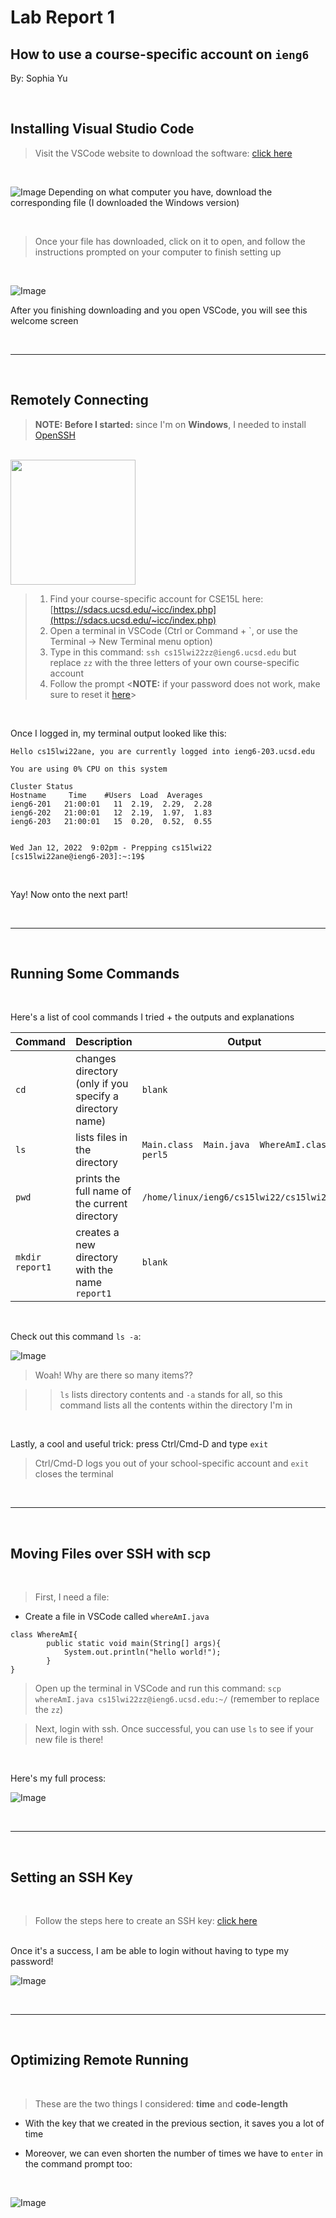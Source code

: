 # **Lab Report 1** 
## How to use a course-specific account on ```ieng6```
By: Sophia Yu

<br>

## **Installing Visual Studio Code**

> Visit the VSCode website to download the software: [click here](https://code.visualstudio.com/download)
<br> 

![Image](/screenshots/Pt1_a.PNG)
Depending on what computer you have, download the corresponding file (I downloaded the Windows version)

<br> 

>Once your file has downloaded, click on it to open, and follow the instructions prompted on your computer to finish setting up

<br>

![Image](/screenshots/Pt1_c.PNG)


After you finishing downloading and you open VSCode, you will see this welcome screen

<br> 

---

<br>

## **Remotely Connecting**

>**NOTE: Before I started:** since I'm on **Windows**, I needed to install [OpenSSH](https://docs.microsoft.com/en-us/windows-server/administration/openssh/openssh_install_firstuse)

<br>

<img src="screenshots\Pt1_h.PNG" width=200px>

>1. Find your course-specific account for CSE15L here: [https://sdacs.ucsd.edu/~icc/index.php](https://sdacs.ucsd.edu/~icc/index.php)
>2. Open a terminal in VSCode (Ctrl or Command + `, or use the Terminal → New Terminal menu option)
>3. Type in this command: ```ssh cs15lwi22zz@ieng6.ucsd.edu``` but replace ```zz``` with the three letters of your own course-specific account
>4. Follow the prompt
><**NOTE:** if your password does not work, make sure to reset it [here](https://password.ucsd.edu/)>

<br>

Once I logged in, my terminal output looked like this:
```
Hello cs15lwi22ane, you are currently logged into ieng6-203.ucsd.edu

You are using 0% CPU on this system

Cluster Status
Hostname     Time    #Users  Load  Averages
ieng6-201   21:00:01   11  2.19,  2.29,  2.28
ieng6-202   21:00:01   12  2.19,  1.97,  1.83
ieng6-203   21:00:01   15  0.20,  0.52,  0.55


Wed Jan 12, 2022  9:02pm - Prepping cs15lwi22
[cs15lwi22ane@ieng6-203]:~:19$
```

<br>

Yay! Now onto the next part!

<br> 

---

<br>

## **Running Some Commands**

<br>

Here's a list of cool commands I tried + the outputs and explanations

| Command | Description | Output |
| ------- | ----------- | ------ |
| ```cd```      | changes directory (only if you specify a directory name) | ```blank```|
| ```ls```      | lists files in the directory | ```Main.class  Main.java  WhereAmI.class  perl5``` |
| ```pwd```     | prints the full name of the current directory | ```/home/linux/ieng6/cs15lwi22/cs15lwi22ane``` |
| ```mkdir report1``` | creates a new directory with the name ```report1``` | ```blank``` |

<br>

Check out this command ```ls -a```:

![Image](/screenshots/Pt1_d.PNG)

>Woah! Why are there so many items??

>>```ls``` lists directory contents and ```-a``` stands for all, so this command lists all the contents within the directory I'm in

<br>

Lastly, a cool and useful trick: press Ctrl/Cmd-D and type ```exit```
>Ctrl/Cmd-D logs you out of your school-specific account and ```exit``` closes the terminal

<br> 

---

<br>

## **Moving Files over SSH with scp**

<br>

>First, I need a file:

* Create a file in VSCode called ```whereAmI.java```
```
class WhereAmI{
        public static void main(String[] args){
            System.out.println("hello world!");
        }
}
```

>Open up the terminal in VSCode and run this command: ```scp whereAmI.java cs15lwi22zz@ieng6.ucsd.edu:~/```  (remember to replace the ```zz```)

>Next, login with ssh. Once successful, you can use ```ls``` to see if your new file is there!

<br> 

Here's my full process:

![Image](/screenshots/Pt1_e.PNG)

<br> 

---

<br>

## **Setting an SSH Key**

<br>

>Follow the steps here to create an SSH key: [click here](https://docs.microsoft.com/en-us/windows-server/administration/openssh/openssh_keymanagement#user-key-generation)

<br> Once it's a success, I am be able to login without having to type my password!

![Image](/screenshots/Pt1_f.PNG)

<br> 

---

<br>

## **Optimizing Remote Running**

<br>

> These are the two things I considered: **time** and **code-length**

* With the key that we created in the previous section, it saves you a lot of time

* Moreover, we can even shorten the number of times we have to ```enter``` in the command prompt too:

<br>

![Image](/screenshots/Pt1_g2.PNG)









